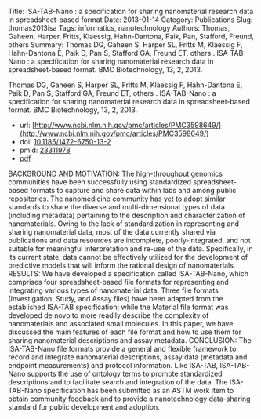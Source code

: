 Title: ISA-TAB-Nano : a specification for sharing nanomaterial research data in spreadsheet-based format
Date: 2013-01-14
Category: Publications
Slug: thomas2013isa
Tags: informatics, nanotechnology
Authors: Thomas, Gaheen, Harper, Fritts, Klaessig, Hahn-Dantona, Paik, Pan, Stafford, Freund, others
Summary: Thomas DG, Gaheen S, Harper SL, Fritts M, Klaessig F, Hahn-Dantona E, Paik D, Pan S, Stafford GA, Freund ET, others . ISA-TAB-Nano : a specification for sharing nanomaterial research data in spreadsheet-based format. BMC Biotechnology, 13, 2, 2013. 

Thomas DG, Gaheen S, Harper SL, Fritts M, Klaessig F, Hahn-Dantona E, Paik D, Pan S, Stafford GA, Freund ET, others . ISA-TAB-Nano : a specification for sharing nanomaterial research data in spreadsheet-based format. BMC Biotechnology, 13, 2, 2013. 

* url: [http://www.ncbi.nlm.nih.gov/pmc/articles/PMC3598649/](http://www.ncbi.nlm.nih.gov/pmc/articles/PMC3598649/)
* doi: [10.1186/1472-6750-13-2](http://dx.doi.org/10.1186/1472-6750-13-2)
* pmid: [23311978](http://www.ncbi.nlm.nih.gov/pubmed/23311978)
* [pdf](http://sobolevnrm.github.io/papers/thomas2013isa.pdf)

BACKGROUND AND MOTIVATION: The high-throughput genomics communities have been successfully using standardized spreadsheet-based formats to capture and share data within labs and among public repositories. The nanomedicine community has yet to adopt similar standards to share the diverse and multi-dimensional types of data (including metadata) pertaining to the description and characterization of nanomaterials. Owing to the lack of standardization in representing and sharing nanomaterial data, most of the data currently shared via publications and data resources are incomplete, poorly-integrated, and not suitable for meaningful interpretation and re-use of the data. Specifically, in its current state, data cannot be effectively utilized for the development of predictive models that will inform the rational design of nanomaterials. RESULTS: We have developed a specification called ISA-TAB-Nano, which comprises four spreadsheet-based file formats for representing and integrating various types of nanomaterial data. Three file formats (Investigation, Study, and Assay files) have been adapted from the established ISA-TAB specification; while the Material file format was developed de novo to more readily describe the complexity of nanomaterials and associated small molecules. In this paper, we have discussed the main features of each file format and how to use them for sharing nanomaterial descriptions and assay metadata. CONCLUSION: The ISA-TAB-Nano file formats provide a general and flexible framework to record and integrate nanomaterial descriptions, assay data (metadata and endpoint measurements) and protocol information. Like ISA-TAB, ISA-TAB-Nano supports the use of ontology terms to promote standardized descriptions and to facilitate search and integration of the data. The ISA-TAB-Nano specification has been submitted as an ASTM work item to obtain community feedback and to provide a nanotechnology data-sharing standard for public development and adoption.
